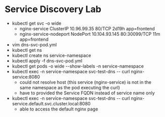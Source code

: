 # Service Discovery Lab

- kubectl get svc -o wide
  - nginx-service ClusterIP 10.96.99.35 <none> 80/TCP 2d19h app=frontend
  - nginx-service-nodeport NodePort 10.104.93.145 <none> 80:30099/TCP 11m app=frontend
- vim dns-svc-pod.yml
- kubectl get ns
- kubectl create ns service-namespace
- kubectl apply -f dns-svc-pod.yml
- kubectl get pods -o wide --show-labels -n service-namespace
- kubectl exec -n service-namespace svc-test-dns -- curl nginx-service:8080
  - could not resolve host (this service (nginx-service) is not in the same namespace as the pod executing the curl)
  - have to provided the Service FQDN instead of service name only
- kubectl exec -n service-namespace svc-test-dns -- curl nginx-service.default.svc.cluster.local:8080
  - able to access the default nginx page
